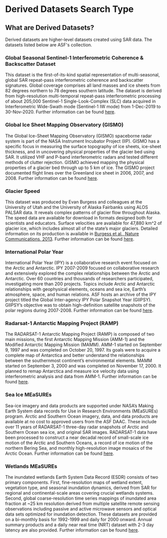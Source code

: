 # Derived Datasets Search Type

## What are Derived Datasets?

Derived datasets are higher-level datasets created using SAR data. The datasets listed below are ASF's collection.

### Global Seasonal Sentinel-1 Interferometric Coherence & Backscatter Dataset

This dataset is the first-of-its-kind spatial representation of multi-seasonal, global SAR repeat-pass interferometric coherence and backscatter signatures. Global coverage comprises all land masses and ice sheets from 82 degrees northern to 78 degrees southern latitude. The dataset is derived from high-resolution multi-temporal repeat-pass interferometric processing of about 205,000 Sentinel-1 Single-Look-Complex (SLC) data acquired in Interferometric Wide-Swath mode (Sentinel-1 IW mode) from 1-Dec-2019 to 30-Nov-2020. Further information can be found [here](https://asf.alaska.edu/datasets/derived/global-seasonal-sentinel-1-interferometric-coherence-and-backscatter-dataset/).

### Global Ice Sheet Mapping Observatory (GISMO)

The Global Ice-Sheet Mapping Observatory (GISMO) spaceborne radar system is part of the NASA Instrument Incubator Project (IIP). GISMO has a specific focus in measuring the surface topography of ice sheets, ice-sheet thickness, and in uncovering physical properties of the glacier bed using SAR. It utilized VHF and P-band interferometric radars and tested different methods of clutter rejection. GISMO achieved mapping the physical properties of a glacier bed through up to 5 km of ice. The GISMO project documented flight lines over the Greenland ice sheet in 2006, 2007, and 2008. Further information can be found [here](https://asf.alaska.edu/data-sets/derived-data-sets/global-ice-sheet-mapping-orbiter-gismo/).

### Glacier Speed

This dataset was produced by Evan Burgess and colleagues at the University of Utah and the University of Alaska Fairbanks using ALOS PALSAR data. It reveals complex patterns of glacier flow throughout Alaska. The speed data are available for download in formats designed both for scientists and educators. Surface velocities are available for 47,880 km^2 of glacier ice, which includes almost all of the state’s major glaciers. Detailed information on its production is available in [Burgess et al., Nature Communications, 2013](https://www.nature.com/articles/ncomms3146). Further information can be found [here](https://asf.alaska.edu/data-sets/derived-data-sets/glacier-speed/).

### International Polar Year

International Polar Year (IPY) is a collaborative research event focused on the Arctic and Antarctic. IPY 2007-2009 focused on collaborative research and extensively explored the complex relationships between the Arctic and Antarctic. Over 60 countries and thousands of researchers participated, investigating more than 200 projects. Topics include Arctic and Antarctic relationships with geophysical elements, oceans and sea ice, Earth’s atmosphere, space, and human relations. ASF hosts an archive of the IPY project titled the Global Inter-agency IPY Polar Snapshot Year (GIIPSY). GIIPSY’s objective was to obtain high-definition satellite snapshots of the polar regions during 2007-2008. Further information can be found [here](https://asf.alaska.edu/data-sets/sar-data-sets/international-polar-year-2007-2008/).


### Radarsat-1 Antarctic Mapping Project (RAMP)

The RADARSAT-1 Antarctic Mapping Project (RAMP) is composed of two main missions, the first Antarctic Mapping Mission (AMM-1) and the Modified Antarctic Mapping Mission (MAMM). AMM-1 started on September 9, 1997 and was completed on October 20, 1997. Its goals were to acquire a complete map of Antarctica and better understand the relationships between the southernmost continent’s environmental elements. MAMM started on September 3, 2000 and was completed on November 17, 2000. It planned to remap Antarctica and measure ice velocity data using interferometric analysis and data from AMM-1. Further information can be found [here](https://asf.alaska.edu/data-sets/derived-data-sets/radarsat-antarctic-mapping-project-ramp/).


### Sea Ice MEaSUREs

Sea-ice imagery and data products are supported under NASA’s Making Earth System data records for Use in Research Environments (MEaSUREs) program. Arctic and Southern Ocean imagery, data, and data products are available at no cost to approved users from the ASF DAAC. These include over 11 years of RADARSAT-1 three-day radar snapshots of Arctic and Southern Ocean sea ice, and original SAR images. RADARSAT-1 data have been processed to construct a near decadal record of small-scale ice motion of the Arctic and Southern Oceans, a record of ice motion of the northern Bering Sea, and monthly high-resolution image mosaics of the Arctic Ocean. Further information can be found [here](https://asf.alaska.edu/data-sets/derived-data-sets/sea-ice-measures/).

### Wetlands MEaSUREs

The inundated wetlands Earth System Data Record (ESDR) consists of two primary components. First, fine-resolution maps of wetland extent, vegetation type, and seasonal inundation dynamics, derived from SAR for regional and continental-scale areas covering crucial wetlands systems. Second, global coarse-resolution time series mappings of inundated area fraction at ~25 km resolution derived from multiple satellite remote sensing observations including passive and active microwave sensors and optical data sets optimized for inundation detection. These datasets are provided on a bi-monthly basis for 1992-1999 and daily for 2000 onward. Annual summary products and a daily near real time (NRT) dataset with 2-3 day latency are also provided. Further information can be found [here](https://asf.alaska.edu/data-sets/derived-data-sets/wetlands-measures/).
